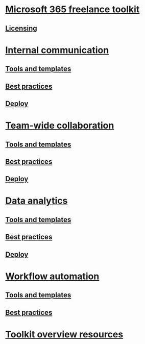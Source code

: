 # [Microsoft 365 freelance toolkit](index.md)
## [Licensing](licensing.md)

# [Internal communication](internalcommunicationsection.md)
## [Tools and templates](internalcommunicationtools.md)
## [Best practices](internalcommunicationbestpractices.md)
## [Deploy](internalcommunicationdownload.md)

# [Team-wide collaboration](teamwidecollaborationsection.md)
## [Tools and templates](teamwidecollaborationtools.md)
## [Best practices](teamwidecollaborationbestpractices.md)
## [Deploy](teamwidecollaborationdownload.md)

# [Data analytics](dataanalyticssection.md)
## [Tools and templates](dataanalyticstools.md)
## [Best practices](dataanalyticsbestpractices.md)
## [Deploy](datanalyticsdownloads.md)

# [Workflow automation](workflowautomationsection.md)
## [Tools and templates](workflowautomationtools.md)
## [Best practices](workflowautomationbestpractices.md)

# [Toolkit overview resources](solutionresources.md)